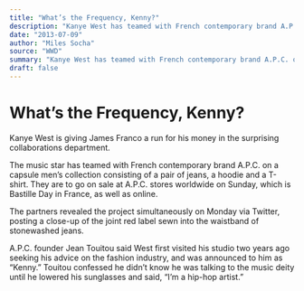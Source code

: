```yaml
---
title: "What’s the Frequency, Kenny?"
description: "Kanye West has teamed with French contemporary brand A.P.C. on capsule men’s collection consisting of jeans, a hoodie and a T-shirt. They are to go on sale worldwide on Sunday, which is Bastille Day i..."
date: "2013-07-09"
author: "Miles Socha"
source: "WWD"
summary: "Kanye West has teamed with French contemporary brand A.P.C. on capsule men’s collection consisting of jeans, a hoodie and a T-shirt. They are to go on sale worldwide on Sunday, which is Bastille Day in France. The partners revealed the project simultaneously via Twitter."
draft: false
---
```


# What’s the Frequency, Kenny?

Kanye West is giving James Franco a run for his money in the surprising collaborations department.

The music star has teamed with French contemporary brand A.P.C. on a capsule men’s collection consisting of a pair of jeans, a hoodie and a T-shirt. They are to go on sale at A.P.C. stores worldwide on Sunday, which is Bastille Day in France, as well as online.

The partners revealed the project simultaneously on Monday via Twitter, posting a close-up of the joint red label sewn into the waistband of stonewashed jeans.

A.P.C. founder Jean Touitou said West first visited his studio two years ago seeking his advice on the fashion industry, and was announced to him as “Kenny.” Touitou confessed he didn’t know he was talking to the music deity until he lowered his sunglasses and said, “I’m a hip-hop artist.”
